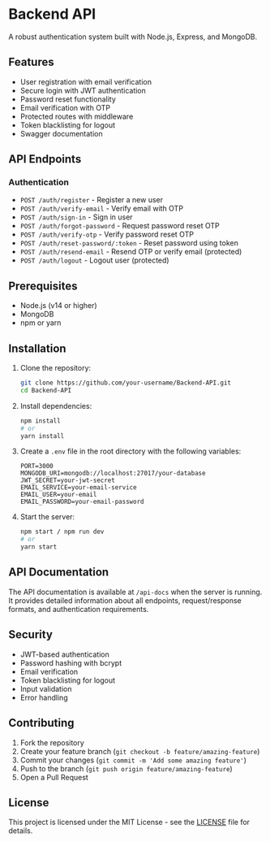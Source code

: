 # Backend API

A robust authentication system built with Node.js, Express, and MongoDB.

## Features

- User registration with email verification
- Secure login with JWT authentication
- Password reset functionality
- Email verification with OTP
- Protected routes with middleware
- Token blacklisting for logout
- Swagger documentation

## API Endpoints

### Authentication

- `POST /auth/register` - Register a new user
- `POST /auth/verify-email` - Verify email with OTP
- `POST /auth/sign-in` - Sign in user
- `POST /auth/forgot-password` - Request password reset OTP
- `POST /auth/verify-otp` - Verify password reset OTP
- `POST /auth/reset-password/:token` - Reset password using token
- `POST /auth/resend-email` - Resend OTP or verify email (protected)
- `POST /auth/logout` - Logout user (protected)

## Prerequisites

- Node.js (v14 or higher)
- MongoDB
- npm or yarn

## Installation

1. Clone the repository:

   ```bash
   git clone https://github.com/your-username/Backend-API.git
   cd Backend-API
   ```

2. Install dependencies:

   ```bash
   npm install
   # or
   yarn install
   ```

3. Create a `.env` file in the root directory with the following variables:

   ```
   PORT=3000
   MONGODB_URI=mongodb://localhost:27017/your-database
   JWT_SECRET=your-jwt-secret
   EMAIL_SERVICE=your-email-service
   EMAIL_USER=your-email
   EMAIL_PASSWORD=your-email-password
   ```

4. Start the server:
   ```bash
   npm start / npm run dev
   # or
   yarn start
   ```

## API Documentation

The API documentation is available at `/api-docs` when the server is running. It provides detailed information about all endpoints, request/response formats, and authentication requirements.

## Security

- JWT-based authentication
- Password hashing with bcrypt
- Email verification
- Token blacklisting for logout
- Input validation
- Error handling

## Contributing

1. Fork the repository
2. Create your feature branch (`git checkout -b feature/amazing-feature`)
3. Commit your changes (`git commit -m 'Add some amazing feature'`)
4. Push to the branch (`git push origin feature/amazing-feature`)
5. Open a Pull Request

## License

This project is licensed under the MIT License - see the [LICENSE](LICENSE) file for details.
